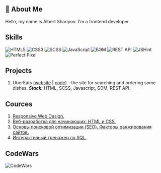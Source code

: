 ## 🚀 About Me
Hello, my name is Albert Sharipov. I'm a frontend developer.


## Skills
 ![HTML5](https://img.shields.io/badge/-HTML5-E34F26?style=for-the-badge&logo=html5&logoColor=white) ![CSS3](https://img.shields.io/badge/-CSS3-1572B6?style=for-the-badge&logo=css3) ![SCSS](https://img.shields.io/badge/-SCSS-212121?style=for-the-badge&logo=Sass) ![JavaScript](https://img.shields.io/badge/JavaScript-212121?style=for-the-badge&logo=javascript&logoColor=F0DB4F) ![БЭМ](https://img.shields.io/badge/БЭМ-212121?style=for-the-badge&logo=BEM&logoColor=white) ![REST API](https://img.shields.io/badge/REST_API-212121?style=for-the-badge) ![JSHint](https://img.shields.io/badge/JSHint-212121?style=for-the-badge&logo=JSHINT&logoColor=4B32C3) ![Perfect Pixel](https://img.shields.io/badge/Perfect_Pixel-212121?style=for-the-badge)  

## Projects
1.  UberEats ([website](https://albshar.github.io/ubereats/) | [code](https://github.com/AlbShar/ubereats)) - the site for searching and ordering some dishes. ___Stack:___ HTML, SCSS, Javascript, БЭМ, REST API.

## Cources
1. [Responsive Web Design.](https://freecodecamp.org/certification/al_shar/responsive-web-design)
2. [Веб-разработка для начинающих: HTML и CSS.](https://stepik.org/cert/1190087)
3. [Основы поисковой оптимизации (SEO). Факторы ранжирования сайтов.](https://stepik.org/cert/1604438)
4. [Интерактивный тренажер по SQL.](https://stepik.org/cert/1070726)

## CodeWars
![CodeWars](https://www.codewars.com/users/Alb_Shar/badges/large)
